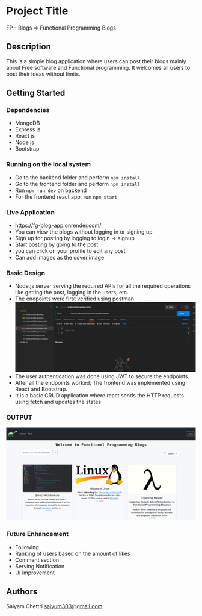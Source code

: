 # Project Title

FP - Blogs => Functional Programming Blogs

## Description

This is a simple blog application where users can post their blogs mainly about Free software and Functional programming. It welcomes all users to post their ideas without limits.

## Getting Started

### Dependencies

* MongoDB
* Express js
* React js
* Node js
* Bootstrap

### Running on the local system

* Go to the backend folder and perform ``` npm install ```
* Go to the frontend folder and perform ``` npm install ```
* Run ``` npm run dev ``` on backend
* For the frontend react app, run ``` npm start ```

### Live Application
* https://fg-blog-app.onrender.com/
* You can view the blogs without logging in or signing up
* Sign up for posting by logging to login -> signup
* Start posting by going to the post
* you can click on your profile to edit any post
* Can add images as the cover image

### Basic Design
* Node.js server serving the required APIs for all the required operations like getting the post, logging in the users, etc.
* The endpoints were first verified using postman
  ![Postman screenshot](https://raw.githubusercontent.com/shioi/Blog-App/main/post.png)
* The user authentication was done using JWT to secure the endpoints.
* After all the endpoints worked, The frontend was implemented using React and Bootstrap.
* It is a basic CRUD application where react sends the HTTP requests using fetch and updates the states

### OUTPUT
![Postman screenshot](https://raw.githubusercontent.com/shioi/Blog-App/main/final.png)


### Future Enhancement
* Following
* Ranking of users based on the amount of likes
* Comment section
* Serving Notification
* UI Improvement

## Authors

Saiyam Chettri
saiyum303@gmail.com
